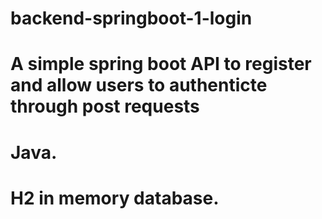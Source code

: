 # backend-springboot-1-login

# A simple spring boot API to register and allow users to authenticte through post requests

# Java.
# H2 in memory database.
